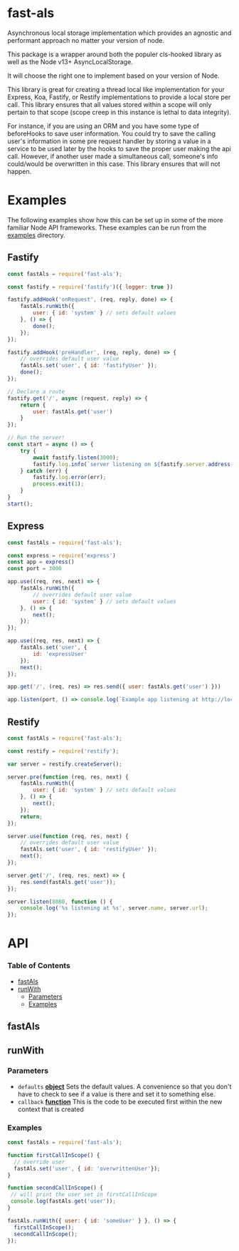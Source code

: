 # fast-als

Asynchronous local storage implementation which provides an agnostic and performant approach no matter your version of node.

This package is a wrapper around both the populer cls-hooked library as well as the Node v13+  AsyncLocalStorage.

It will choose the right one to implement based on your version of Node.

This library is great for creating a thread local like implementation for your Express, Koa, Fastify, or Restify implementations to provide a 
local store per call. This library ensures that all values stored within a scope will only pertain to that scope (scope creep in this instance is lethal 
to data integrity).

For instance, if you are using an ORM and you have some type of beforeHooks to save user information. You could try to save the calling user's 
information in some pre request handler by storing a value in a service to be used later by the hooks to save the proper user making the api call. However, if another user made
a simultaneous call, someone's info could/would be overwritten in this case. This library ensures that will not happen.

# Examples

The following examples show how this can be set up in some of the more familiar Node API frameworks.
These examples can be run from the [examples](./examples) directory.

## Fastify

```js
const fastAls = require('fast-als');

const fastify = require('fastify')({ logger: true })

fastify.addHook('onRequest', (req, reply, done) => {
    fastAls.runWith({
        user: { id: 'system' } // sets default values
    }, () => {
        done();
    });
});

fastify.addHook('preHandler', (req, reply, done) => {
    // overrides default user value
    fastAls.set('user', { id: 'fastifyUser' });
    done();
});

// Declare a route
fastify.get('/', async (request, reply) => {
    return {
        user: fastAls.get('user')
    }
});

// Run the server!
const start = async () => {
    try {
        await fastify.listen(3000);
        fastify.log.info(`server listening on ${fastify.server.address().port}`);
    } catch (err) {
        fastify.log.error(err);
        process.exit(1);
    }
}
start();
```

## Express

```js
const fastAls = require('fast-als');

const express = require('express')
const app = express()
const port = 3000

app.use((req, res, next) => {
    fastAls.runWith({
        // overrides default user value
        user: { id: 'system' } // sets default values
    }, () => {
        next();
    });
});

app.use((req, res, next) => {
    fastAls.set('user', {
        id: 'expressUser'
    });
    next();
});

app.get('/', (req, res) => res.send({ user: fastAls.get('user') }))

app.listen(port, () => console.log(`Example app listening at http://localhost:${port}`))
```

## Restify

```js
const fastAls = require('fast-als');

const restify = require('restify');

var server = restify.createServer();

server.pre(function (req, res, next) {
    fastAls.runWith({
        user: { id: 'system' } // sets default values
    }, () => {
        next();
    });
    return;
});

server.use(function (req, res, next) {
    // overrides default user value
    fastAls.set('user', { id: 'restifyUser' });
    next();
});

server.get('/', (req, res, next) => {
    res.send(fastAls.get('user'));
});

server.listen(8080, function () {
    console.log('%s listening at %s', server.name, server.url);
});
```

# API

<!-- Generated by documentation.js. Update this documentation by updating the source code. -->

### Table of Contents

-   [fastAls](#fastals)
-   [runWith](#runwith)
    -   [Parameters](#parameters)
    -   [Examples](#examples)

## fastAls

## runWith

### Parameters

-   `defaults` **[object](https://developer.mozilla.org/docs/Web/JavaScript/Reference/Global_Objects/Object)** Sets the default values. A convenience so that you don't have to check to see if a value is there and set it to something else.
-   `callback` **[function](https://developer.mozilla.org/docs/Web/JavaScript/Reference/Statements/function)** This is the code to be executed first within the new context that is created

### Examples

```javascript
const fastAls = require('fast-als');

function firstCallInScope() {
  // override user
  fastAls.set('user', { id: 'overwrittenUser'});
}

function secondCallInScope() {
 // will print the user set in firstCallInScope
 console.log(fastAls.get('user'));
}

fastAls.runWith({ user: { id: 'someUser' } }, () => {
  firstCallInScope();
  secondCallInScope();
});
```
